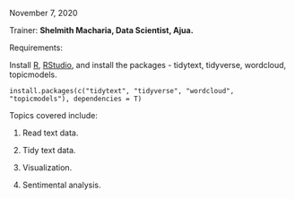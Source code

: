 November 7, 2020

Trainer: **Shelmith Macharia, Data Scientist, Ajua.**

Requirements: 

Install [R](https://cran.r-project.org/bin/windows/base/), [RStudio](https://rstudio.com/products/rstudio/download/), and install the packages - tidytext, tidyverse, wordcloud, topicmodels.

```install.packages(c("tidytext", "tidyverse", "wordcloud", "topicmodels"), dependencies = T)```

Topics covered include:

1. Read text data.

2. Tidy text data.

3. Visualization.

4. Sentimental analysis.
